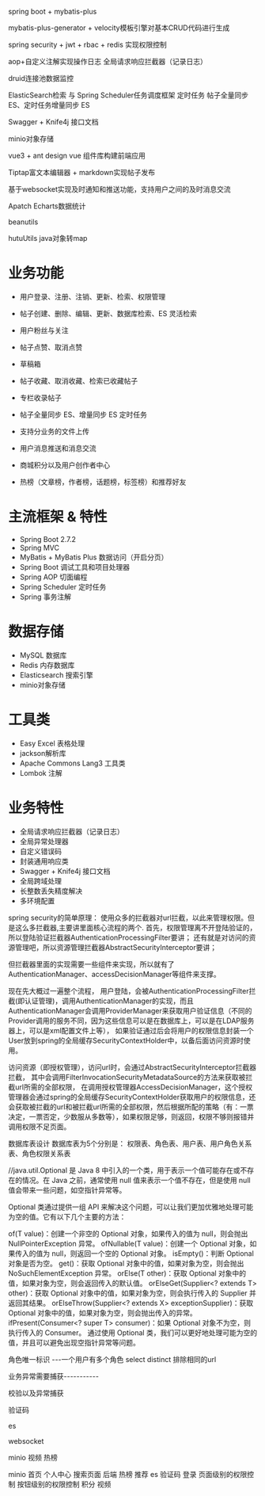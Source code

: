 spring boot + mybatis-plus

mybatis-plus-generator + velocity模板引擎对基本CRUD代码进行生成

spring security + jwt + rbac + redis 实现权限控制

aop+自定义注解实现操作日志 全局请求响应拦截器（记录日志）

druid连接池数据监控

ElasticSearch检索  与 Spring Scheduler任务调度框架 定时任务 帖子全量同步 ES、定时任务增量同步 ES

Swagger + Knife4j 接口文档

minio对象存储

vue3 + ant design vue 组件库构建前端应用

Tiptap富文本编辑器 + markdown实现帖子发布

基于websocket实现及时通知和推送功能，支持用户之间的及时消息交流

Apatch Echarts数据统计

beanutils

hutuUtils java对象转map 


# 业务功能
- 用户登录、注册、注销、更新、检索、权限管理
- 帖子创建、删除、编辑、更新、数据库检索、ES 灵活检索
- 用户粉丝与关注
- 帖子点赞、取消点赞
- 草稿箱
- 帖子收藏、取消收藏、检索已收藏帖子
- 专栏收录帖子
- 帖子全量同步 ES、增量同步 ES 定时任务
- 支持分业务的文件上传

- 用户消息推送和消息交流
- 商城积分以及用户创作者中心
- 热榜（文章榜，作者榜，话题榜，标签榜）和推荐好友



# 主流框架 & 特性

- Spring Boot 2.7.2
- Spring MVC
- MyBatis + MyBatis Plus 数据访问（开启分页）
- Spring Boot 调试工具和项目处理器
- Spring AOP 切面编程
- Spring Scheduler 定时任务
- Spring 事务注解

# 数据存储

- MySQL 数据库
- Redis 内存数据库
- Elasticsearch 搜索引擎
- minio对象存储

# 工具类

- Easy Excel 表格处理
- jackson解析库
- Apache Commons Lang3 工具类
- Lombok 注解

# 业务特性

- 全局请求响应拦截器（记录日志）
- 全局异常处理器
- 自定义错误码
- 封装通用响应类
- Swagger + Knife4j 接口文档
- 全局跨域处理
- 长整数丢失精度解决
- 多环境配置


spring security的简单原理：
使用众多的拦截器对url拦截，以此来管理权限。但是这么多拦截器,主要讲里面核心流程的两个.
首先，权限管理离不开登陆验证的，所以登陆验证拦截器AuthenticationProcessingFilter要讲；
还有就是对访问的资源管理吧，所以资源管理拦截器AbstractSecurityInterceptor要讲；

但拦截器里面的实现需要一些组件来实现，所以就有了AuthenticationManager、accessDecisionManager等组件来支撑。

现在先大概过一遍整个流程，
用户登陆，会被AuthenticationProcessingFilter拦截(即认证管理)，调用AuthenticationManager的实现，而且AuthenticationManager会调用ProviderManager来获取用户验证信息（不同的Provider调用的服务不同，因为这些信息可以是在数据库上，可以是在LDAP服务器上，可以是xml配置文件上等），
如果验证通过后会将用户的权限信息封装一个User放到spring的全局缓存SecurityContextHolder中，以备后面访问资源时使用。

访问资源（即授权管理），访问url时，会通过AbstractSecurityInterceptor拦截器拦截，
其中会调用FilterInvocationSecurityMetadataSource的方法来获取被拦截url所需的全部权限，
在调用授权管理器AccessDecisionManager，这个授权管理器会通过spring的全局缓存SecurityContextHolder获取用户的权限信息，还会获取被拦截的url和被拦截url所需的全部权限，然后根据所配的策略（有：一票决定，一票否定，少数服从多数等），如果权限足够，则返回，权限不够则报错并调用权限不足页面。

数据库表设计
数据库表为5个分别是： 权限表、角色表、用户表、用户角色关系表、角色权限关系表

//java.util.Optional 是 Java 8 中引入的一个类，用于表示一个值可能存在或不存在的情况。在 Java 之前，通常使用 null 值来表示一个值不存在，但是使用 null 值会带来一些问题，如空指针异常等。

Optional 类通过提供一组 API 来解决这个问题，可以让我们更加优雅地处理可能为空的值。它有以下几个主要的方法：

of(T value)：创建一个非空的 Optional 对象，如果传入的值为 null，则会抛出 NullPointerException 异常。
ofNullable(T value)：创建一个 Optional 对象，如果传入的值为 null，则返回一个空的 Optional 对象。
isEmpty()：判断 Optional 对象是否为空。
get()：获取 Optional 对象中的值，如果对象为空，则会抛出 NoSuchElementException 异常。
orElse(T other)：获取 Optional 对象中的值，如果对象为空，则会返回传入的默认值。
orElseGet(Supplier<? extends T> other)：获取 Optional 对象中的值，如果对象为空，则会执行传入的 Supplier 并返回其结果。
orElseThrow(Supplier<? extends X> exceptionSupplier)：获取 Optional 对象中的值，如果对象为空，则会抛出传入的异常。
ifPresent(Consumer<? super T> consumer)：如果 Optional 对象不为空，则执行传入的 Consumer。
通过使用 Optional 类，我们可以更好地处理可能为空的值，并且可以避免出现空指针异常等问题。

角色唯一标识 ---一个用户有多个角色 select distinct 排除相同的url 

业务异常需要捕获-----------

校验以及异常捕获

验证码

es

websocket

minio 视频 热榜


minio 首页 个人中心 搜索页面 后端 热榜 推荐 es 验证码 登录 页面级别的权限控制 按钮级别的权限控制 
积分 视频 


